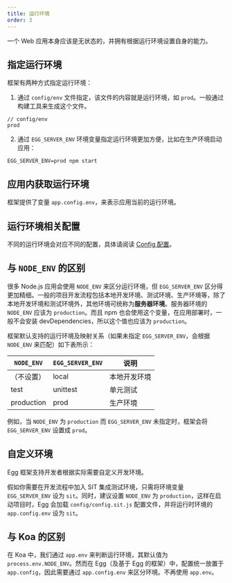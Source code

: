 ```yaml
---
title: 运行环境
order: 3
---
```


一个 Web 应用本身应该是无状态的，并拥有根据运行环境设置自身的能力。

## 指定运行环境

框架有两种方式指定运行环境：

1. 通过 `config/env` 文件指定，该文件的内容就是运行环境，如 `prod`。一般通过构建工具来生成这个文件。

```plaintext
// config/env
prod
```

2. 通过 `EGG_SERVER_ENV` 环境变量指定运行环境更加方便，比如在生产环境启动应用：

```shell
EGG_SERVER_ENV=prod npm start
```

## 应用内获取运行环境

框架提供了变量 `app.config.env`，来表示应用当前的运行环境。
## 运行环境相关配置

不同的运行环境会对应不同的配置，具体请阅读 [Config 配置](./config.md)。
## 与 `NODE_ENV` 的区别

很多 Node.js 应用会使用 `NODE_ENV` 来区分运行环境，但 `EGG_SERVER_ENV` 区分得更加精细。一般的项目开发流程包括本地开发环境、测试环境、生产环境等，除了本地开发环境和测试环境外，其他环境可统称为**服务器环境**。服务器环境的 `NODE_ENV` 应该为 `production`。而且 npm 也会使用这个变量，在应用部署时，一般不会安装 devDependencies，所以这个值也应该为 `production`。

框架默认支持的运行环境及映射关系（如果未指定 `EGG_SERVER_ENV`，会根据 `NODE_ENV` 来匹配）如下表所示：

| `NODE_ENV`   | `EGG_SERVER_ENV` | 说明         |
|--------------|------------------|--------------|
| （不设置）   | local            | 本地开发环境 |
| test         | unittest         | 单元测试     |
| production   | prod             | 生产环境     |

例如，当 `NODE_ENV` 为 `production` 而 `EGG_SERVER_ENV` 未指定时，框架会将 `EGG_SERVER_ENV` 设置成 `prod`。
## 自定义环境

Egg 框架支持开发者根据实际需要自定义开发环境。

假如你需要在开发流程中加入 SIT 集成测试环境，只需将环境变量 `EGG_SERVER_ENV` 设为 `sit`。同时，建议设置 `NODE_ENV` 为 `production`，这样在启动项目时，Egg 会加载 `config/config.sit.js` 配置文件，并将运行时环境的 `app.config.env` 设为 `sit`。

## 与 Koa 的区别

在 Koa 中，我们通过 `app.env` 来判断运行环境，其默认值为 `process.env.NODE_ENV`。然而在 Egg（及基于 Egg 的框架）中，配置统一放置于 `app.config`，因此需要通过 `app.config.env` 来区分环境。不再使用 `app.env`。
